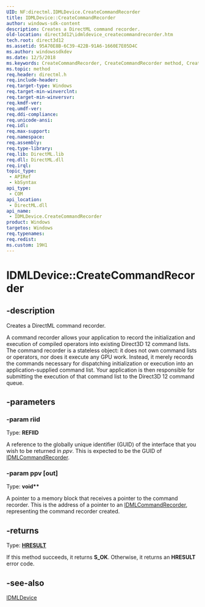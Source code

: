 ```yaml
---
UID: NF:directml.IDMLDevice.CreateCommandRecorder
title: IDMLDevice::CreateCommandRecorder
author: windows-sdk-content
description: Creates a DirectML command recorder.
old-location: direct3d12\idmldevice_createcommandrecorder.htm
tech.root: direct3d12
ms.assetid: 95A70E8B-6C39-422B-91A6-1660E7E05D4C
ms.author: windowssdkdev
ms.date: 12/5/2018
ms.keywords: CreateCommandRecorder, CreateCommandRecorder method, CreateCommandRecorder method,IDMLDevice interface, IDMLDevice interface,CreateCommandRecorder method, IDMLDevice.CreateCommandRecorder, IDMLDevice::CreateCommandRecorder, direct3d12.idmldevice_createcommandrecorder, directml/IDMLDevice::CreateCommandRecorder
ms.topic: method
req.header: directml.h
req.include-header: 
req.target-type: Windows
req.target-min-winverclnt: 
req.target-min-winversvr: 
req.kmdf-ver: 
req.umdf-ver: 
req.ddi-compliance: 
req.unicode-ansi: 
req.idl: 
req.max-support: 
req.namespace: 
req.assembly: 
req.type-library: 
req.lib: DirectML.lib
req.dll: DirectML.dll
req.irql: 
topic_type:
 - APIRef
 - kbSyntax
api_type:
 - COM
api_location:
 - DirectML.dll
api_name:
 - IDMLDevice.CreateCommandRecorder
product: Windows
targetos: Windows
req.typenames: 
req.redist: 
ms.custom: 19H1
---
```


# IDMLDevice::CreateCommandRecorder


## -description






Creates a DirectML command recorder.

A command recorder allows your application to record the initialization and execution of compiled operators into
        existing Direct3D 12 command lists. The command recorder is a stateless object: it does not own command lists or
        operators, nor does it execute any GPU work. Instead, it merely records the commands necessary for
        dispatching initialization or execution into an application-supplied command list. Your application is then
        responsible for submitting the execution of that command list to the Direct3D 12 command queue.


## -parameters




### -param riid

Type: <b>REFIID</b>

A reference to the globally unique identifier (GUID) of the interface that you wish to be returned in <i>ppv</i>. This is expected to be the GUID of [IDMLCommandRecorder](/windows/desktop/api/directml/nn-directml-idmlcommandrecorder).


### -param ppv [out]

Type: <b>void**</b>

A pointer to a memory block that receives a pointer to the command recorder. This is the address of a pointer to an [IDMLCommandRecorder](/windows/desktop/api/directml/nn-directml-idmlcommandrecorder), representing  the command recorder created.


## -returns



Type: [**HRESULT**](/windows/desktop/winprog/windows-data-types)

If this method succeeds, it returns **S_OK**. Otherwise, it returns an **HRESULT** error code.




## -see-also




[IDMLDevice](/windows/desktop/api/directml/nn-directml-idmldevice)
 

 


